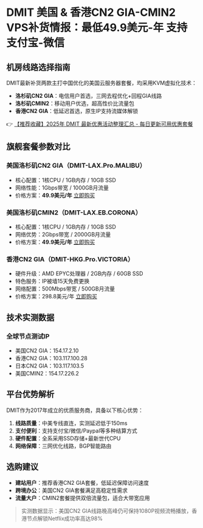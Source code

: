 # DMIT 美国 & 香港CN2 GIA-CMIN2 VPS补货情报：最低49.9美元-年 支持支付宝-微信

## 机房线路选择指南
DMIT最新补货两款主打中国优化的美国云服务器套餐，均采用KVM虚拟化技术：
- **洛杉矶CN2 GIA**：电信用户首选，三网去程优化+回程GIA线路
- **洛杉矶CMIN2**：移动用户优选，超高性价比流量包
- **香港CN2 GIA**：低延迟首选，原生IP支持流媒体解锁

👉 [【推荐收藏】2025年 DMIT 最新优惠活动整理汇总 - 每日更新可用优惠套餐](https://bit.ly/dmit_coupon)

## 旗舰套餐参数对比
### 美国洛杉矶CN2 GIA（DMIT-LAX.Pro.MALIBU）
- 核心配置：1核CPU / 1GB内存 / 10GB SSD
- 网络性能：1Gbps带宽 / 1000GB月流量
- 价格方案：**49.9美元/年** [立即购买](https://bit.ly/dmit_coupon)

### 美国洛杉矶CMIN2（DMIT-LAX.EB.CORONA）
- 核心配置：1核CPU / 1GB内存 / 10GB SSD
- 网络优势：2Gbps带宽 / 2000GB月流量
- 价格方案：**49.9美元/年** [立即购买](https://bit.ly/dmit_coupon)

### 香港CN2 GIA（DMIT-HKG.Pro.VICTORIA）
- 硬件升级：AMD EPYC处理器 / 2GB内存 / 60GB SSD
- 特色服务：IP被墙15天免费更换
- 网络配置：500Mbps带宽 / 500GB月流量
- 价格方案：298.8美元/年 [立即购买](https://bit.ly/dmit_coupon)

## 技术实测数据
### 全球节点测试IP
- 美国CN2 GIA：154.17.2.10
- 香港CN2 GIA：103.117.100.28
- 日本CN2 GIA：103.117.103.5
- 美国CMIN2：154.17.226.2

## 平台优势解析
DMIT作为2017年成立的优质服务商，具备以下核心优势：
1. **线路质量**：中美专线直连，实测延迟低于150ms
2. **支付便利**：支持支付宝/微信/Paypal等多种结算方式
3. **硬件配置**：全系采用SSD存储+最新世代CPU
4. **网络保障**：三网优化线路，BGP智能路由

## 选购建议
- **建站用户**：推荐香港CN2 GIA套餐，低延迟保障访问速度
- **跨境办公**：美国CN2 GIA套餐满足高稳定性需求
- **流量大户**：CMIN2套餐提供双倍流量包，适合大带宽应用

> 实测数据显示：美国CN2 GIA线路晚高峰仍可保持1080P视频流畅播放，香港节点解锁Netflix成功率高达98%